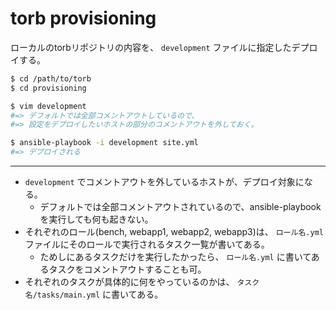 # torb provisioning

ローカルのtorbリポジトリの内容を、 `development` ファイルに指定したデプロイする。


```sh
$ cd /path/to/torb
$ cd provisioning

$ vim development
#=> デフォルトでは全部コメントアウトしているので、
#=> 設定をデプロイしたいホストの部分のコメントアウトを外しておく。

$ ansible-playbook -i development site.yml
#=> デプロイされる
```

---

- `development` でコメントアウトを外しているホストが、デプロイ対象になる。
    - デフォルトでは全部コメントアウトされているので、ansible-playbookを実行しても何も起きない。
- それぞれのロール(bench, webapp1, webapp2, webapp3)は、 `ロール名.yml` ファイルにそのロールで実行されるタスク一覧が書いてある。
    - ためしにあるタスクだけを実行したかったら、 `ロール名.yml` に書いてあるタスクをコメントアウトすることも可。
- それぞれのタスクが具体的に何をやっているのかは、 `タスク名/tasks/main.yml` に書いてある。

